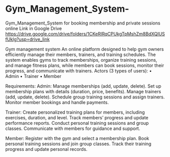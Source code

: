 # Gym_Management_System-
Gym_Management_System for booking  membership and private sessions online 
Link in Google Drive
https://drive.google.com/drive/folders/1CKeRlRqCPUkgTpMshZm8BdXQlUSfUklg?usp=drive_link

Gym management system 
An online platform designed to help gym owners efficiently manage their 
members, trainers, and training schedules. The system enables gyms to track 
memberships, organize training sessions, and manage fitness plans, while 
members can book sessions, monitor their progress, and communicate with 
trainers. 
Actors (3 types of users): 
• Admin 
• Trainer 
• Member 
 
Requirements: 
Admin: 
 Manage memberships (add, update, delete). 
 Set up membership plans with details (duration, price, benefits). 
 Manage trainers (add, update, delete). 
 Schedule group training sessions and assign trainers. 
 Monitor member bookings and handle payments. 
 
Trainer: 
 Create personalized training plans for members, including exercises, 
duration, and level. 
 Track members’ progress and update performance reports. 
 Conduct personal training sessions and group classes. 
 Communicate with members for guidance and support. 

 
Member: 
 Register with the gym and select a membership plan. 
 Book personal training sessions and join group classes. 
 Track their training progress and update personal records. 
